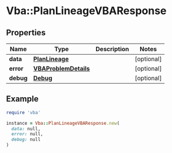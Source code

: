 # Vba::PlanLineageVBAResponse

## Properties

| Name | Type | Description | Notes |
| ---- | ---- | ----------- | ----- |
| **data** | [**PlanLineage**](PlanLineage.md) |  | [optional] |
| **error** | [**VBAProblemDetails**](VBAProblemDetails.md) |  | [optional] |
| **debug** | [**Debug**](Debug.md) |  | [optional] |

## Example

```ruby
require 'vba'

instance = Vba::PlanLineageVBAResponse.new(
  data: null,
  error: null,
  debug: null
)
```

